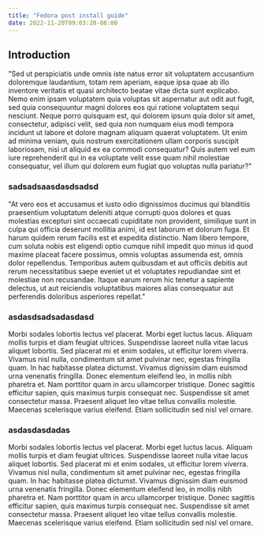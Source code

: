 ```yaml
---
title: "Fedora post install guide"
date: 2022-11-20T09:03:20-08:00
---
```

## Introduction

"Sed ut perspiciatis unde omnis iste natus error sit voluptatem accusantium doloremque laudantium, totam rem aperiam, eaque ipsa quae ab illo inventore veritatis et quasi architecto beatae vitae dicta sunt explicabo. Nemo enim ipsam voluptatem quia voluptas sit aspernatur aut odit aut fugit, sed quia consequuntur magni dolores eos qui ratione voluptatem sequi nesciunt. Neque porro quisquam est, qui dolorem ipsum quia dolor sit amet, consectetur, adipisci velit, sed quia non numquam eius modi tempora incidunt ut labore et dolore magnam aliquam quaerat voluptatem. Ut enim ad minima veniam, quis nostrum exercitationem ullam corporis suscipit laboriosam, nisi ut aliquid ex ea commodi consequatur? Quis autem vel eum iure reprehenderit qui in ea voluptate velit esse quam nihil molestiae consequatur, vel illum qui dolorem eum fugiat quo voluptas nulla pariatur?"

### sadsadsaasdasdsadsd

"At vero eos et accusamus et iusto odio dignissimos ducimus qui blanditiis praesentium voluptatum deleniti atque corrupti quos dolores et quas molestias excepturi sint occaecati cupiditate non provident, similique sunt in culpa qui officia deserunt mollitia animi, id est laborum et dolorum fuga. Et harum quidem rerum facilis est et expedita distinctio. Nam libero tempore, cum soluta nobis est eligendi optio cumque nihil impedit quo minus id quod maxime placeat facere possimus, omnis voluptas assumenda est, omnis dolor repellendus. Temporibus autem quibusdam et aut officiis debitis aut rerum necessitatibus saepe eveniet ut et voluptates repudiandae sint et molestiae non recusandae. Itaque earum rerum hic tenetur a sapiente delectus, ut aut reiciendis voluptatibus maiores alias consequatur aut perferendis doloribus asperiores repellat."

### asdasdsadsadasdasd

Morbi sodales lobortis lectus vel placerat. Morbi eget luctus lacus. Aliquam mollis turpis et diam feugiat ultrices. Suspendisse laoreet nulla vitae lacus aliquet lobortis. Sed placerat mi et enim sodales, ut efficitur lorem viverra. Vivamus nisl nulla, condimentum sit amet pulvinar nec, egestas fringilla quam. In hac habitasse platea dictumst. Vivamus dignissim diam euismod urna venenatis fringilla. Donec elementum eleifend leo, in mollis nibh pharetra et. Nam porttitor quam in arcu ullamcorper tristique. Donec sagittis efficitur sapien, quis maximus turpis consequat nec. Suspendisse sit amet consectetur massa. Praesent aliquet leo vitae tellus convallis molestie. Maecenas scelerisque varius eleifend. Etiam sollicitudin sed nisl vel ornare.

### asdasdasdadas

Morbi sodales lobortis lectus vel placerat. Morbi eget luctus lacus. Aliquam mollis turpis et diam feugiat ultrices. Suspendisse laoreet nulla vitae lacus aliquet lobortis. Sed placerat mi et enim sodales, ut efficitur lorem viverra. Vivamus nisl nulla, condimentum sit amet pulvinar nec, egestas fringilla quam. In hac habitasse platea dictumst. Vivamus dignissim diam euismod urna venenatis fringilla. Donec elementum eleifend leo, in mollis nibh pharetra et. Nam porttitor quam in arcu ullamcorper tristique. Donec sagittis efficitur sapien, quis maximus turpis consequat nec. Suspendisse sit amet consectetur massa. Praesent aliquet leo vitae tellus convallis molestie. Maecenas scelerisque varius eleifend. Etiam sollicitudin sed nisl vel ornare.




